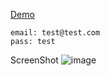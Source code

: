 [Demo](https://log-it-two.vercel.app/)

```
email: test@test.com
pass: test
```

ScreenShot
![image](https://github.com/tanmaydot/LogIT/assets/73188034/23888039-5d40-4dbb-a147-f2443db3aa4e)
